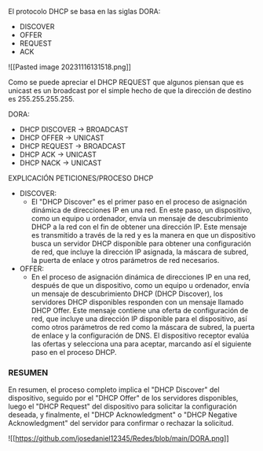 El protocolo DHCP se basa en las siglas DORA:

- DISCOVER
- OFFER
- REQUEST
- ACK

![[Pasted image 20231116131518.png]]

Como se puede apreciar el DHCP REQUEST que algunos piensan que es unicast es un broadcast por el simple hecho de que la dirección de destino es 255.255.255.255.


DORA:
- DHCP DISCOVER → BROADCAST
- DHCP OFFER → UNICAST
- DHCP REQUEST → BROADCAST
- DHCP ACK → UNICAST
- DHCP NACK → UNICAST

EXPLICACIÓN PETICIONES/PROCESO DHCP
- DISCOVER:
  - El "DHCP Discover" es el primer paso en el proceso de asignación dinámica de direcciones IP en una red. En este paso, un dispositivo, como un equipo u ordenador, envía un mensaje de descubrimiento DHCP a la red con el fin de obtener una dirección IP. Este mensaje es transmitido a través de la red y es la manera en que un dispositivo busca un servidor DHCP disponible para obtener una configuración de red, que incluye la dirección IP asignada, la máscara de subred, la puerta de enlace y otros parámetros de red necesarios.
- OFFER:
  - En el proceso de asignación dinámica de direcciones IP en una red, después de que un dispositivo, como un equipo u ordenador, envía un mensaje de descubrimiento DHCP (DHCP Discover), los servidores DHCP disponibles responden con un mensaje llamado DHCP Offer. Este mensaje contiene una oferta de configuración de red, que incluye una dirección IP disponible para el dispositivo, así como otros parámetros de red como la máscara de subred, la puerta de enlace y la configuración de DNS. El dispositivo receptor evalúa las ofertas y selecciona una para aceptar, marcando así el siguiente paso en el proceso DHCP.

### RESUMEN

En resumen, el proceso completo implica el "DHCP Discover" del dispositivo, seguido por el "DHCP Offer" de los servidores disponibles, luego el "DHCP Request" del dispositivo para solicitar la configuración deseada, y finalmente, el "DHCP Acknowledgment" o "DHCP Negative Acknowledgment" del servidor para confirmar o rechazar la solicitud.


![[https://github.com/josedaniel12345/Redes/blob/main/DORA.png]]


